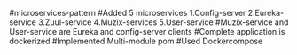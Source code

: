 #microservices-pattern
#Added 5 microservices
1.Config-server
2.Eureka-service
3.Zuul-service
4.Muzix-services
5.User-service
#Muzix-service and User-service are Eureka and config-server clients
#Complete application is dockerized
#Implemented Multi-module pom
#Used Dockercompose
